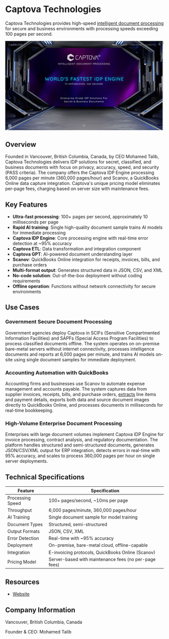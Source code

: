 # Captova Technologies

Captova Technologies provides high-speed [intelligent document processing](../../capabilities/document-understanding/index.md) for secure and business environments with processing speeds exceeding 100 pages per second.

![Captova Technologies](assets\captova-technologies.png)


## Overview

Founded in Vancouver, British Columbia, Canada, by CEO Mohamed Talib, Captova Technologies delivers IDP solutions for secret, classified, and business documents with focus on privacy, accuracy, speed, and security (PASS criteria). The company offers the Captova IDP Engine processing 6,000 pages per minute (360,000 pages/hour) and Scanov, a QuickBooks Online data capture integration. Captova's unique pricing model eliminates per-page fees, charging based on server size with maintenance fees.

## Key Features

- **Ultra-fast processing**: 100+ pages per second, approximately 10 milliseconds per page
- **Rapid AI training**: Single high-quality document sample trains AI models for immediate processing
- **Captova IDP Engine**: Core processing engine with real-time error detection at ~95% accuracy
- **Captova ETL**: Data transformation and integration component
- **Captova GPT**: AI-powered document understanding layer
- **Scanov**: QuickBooks Online integration for receipts, invoices, bills, and purchase orders
- **Multi-format output**: Generates structured data in JSON, CSV, and XML
- **No-code solution**: Out-of-the-box deployment without coding requirements
- **Offline operation**: Functions without network connectivity for secure environments

## Use Cases

### Government Secure Document Processing

Government agencies deploy Captova in SCIFs (Sensitive Compartmented Information Facilities) and SAPFs (Special Access Program Facilities) to process classified documents offline. The system operates on on-premise bare-metal servers without internet connectivity, processes intelligence documents and reports at 6,000 pages per minute, and trains AI models on-site using single document samples for immediate deployment.

### Accounting Automation with QuickBooks

Accounting firms and businesses use Scanov to automate expense management and accounts payable. The system captures data from supplier invoices, receipts, bills, and purchase orders, [extracts](../../capabilities/extraction/index.md) line items and payment details, exports both data and source document images directly to QuickBooks Online, and processes documents in milliseconds for real-time bookkeeping.

### High-Volume Enterprise Document Processing

Enterprises with large document volumes implement Captova IDP Engine for invoice processing, contract analysis, and regulatory documentation. The platform handles structured and semi-structured documents, generates JSON/CSV/XML output for ERP integration, detects errors in real-time with 95% accuracy, and scales to process 360,000 pages per hour on single server deployments.

## Technical Specifications

| Feature | Specification |
|---------|---------------|
| Processing Speed | 100+ pages/second, ~10ms per page |
| Throughput | 6,000 pages/minute, 360,000 pages/hour |
| AI Training | Single document sample for model training |
| Document Types | Structured, semi-structured |
| Output Formats | JSON, CSV, XML |
| Error Detection | Real-time with ~95% accuracy |
| Deployment | On-premise, bare-metal cloud, offline-capable |
| Integration | E-invoicing protocols, QuickBooks Online (Scanov) |
| Pricing Model | Server-based with maintenance fees (no per-page fees) |

## Resources

- [Website](https://www.captova.com)

## Company Information

Vancouver, British Columbia, Canada

Founder & CEO: Mohamed Talib
